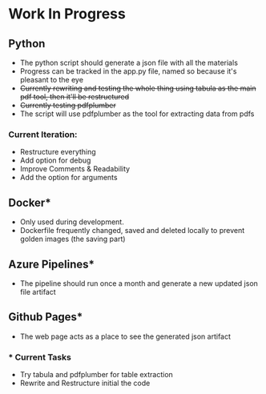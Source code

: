 # Work In Progress

## Python
- The python script should generate a json file with all the materials
- Progress can be tracked in the app.py file, named so because it's pleasant to the eye 
- ~~Currently rewriting and testing the whole thing using tabula as the main pdf tool, then it'll be restructured~~
- ~~Currently testing pdfplumber~~
- The script will use pdfplumber as the tool for extracting data from pdfs

### Current Iteration: 
  - Restructure everything 
  - Add option for debug
  - Improve Comments & Readability
  - Add the option for arguments

## Docker*
- Only used during development.
- Dockerfile frequently changed, saved and deleted locally to prevent golden images (the saving part)


## Azure Pipelines*
- The pipeline should run once a month and generate a new updated json file artifact

## Github Pages*
- The web page acts as a place to see the generated json artifact

### * Current Tasks 
- Try tabula and pdfplumber for table extraction
- Rewrite and Restructure initial the code
